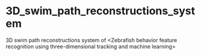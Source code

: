 # 3D_swim_path_reconstructions_system
3D swim path reconstructions system of &lt;Zebrafish behavior feature recognition using three-dimensional tracking and machine learning>
